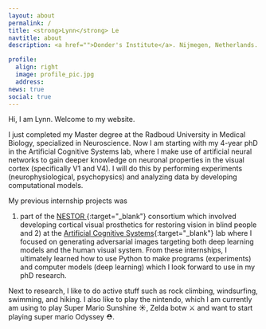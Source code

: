 ```yaml
---
layout: about
permalink: /
title: <strong>Lynn</strong> Le
navtitle: about
description: <a href="">Donder's Institute</a>. Nijmegen, Netherlands.

profile:
  align: right
  image: profile_pic.jpg
  address:
news: true
social: true
---
```


Hi, I am Lynn. Welcome to my website. 

I just completed my Master degree at the Radboud University in Medical Biology, specialized in Neuroscience. 
Now I am starting with my 4-year phD in the Artificial Cognitive Systems lab, where I make use of artificial neural networks to gain deeper 
knowledge on neuronal properties in the visual cortex (specifically V1 and V4). I will do this by performing experiments (neurophysiological, psychopysics) and analyzing data by developing computational models. 

My previous internship projects was 
1) part of the [NESTOR ](https://nestor-sight.com/){:target="\_blank"} consortium which involved developing cortical visual prosthetics for restoring vision in blind people
and 2) at the [Artificial Cognitive Systems](https://artcogsys.com){:target="\_blank"} lab where I focused on generating adversarial images targeting both deep learning models and the human visual system. From these internships, I ultimately learned how to use Python to make programs (experiments) and computer models (deep learning) which I look forward to use in my phD research. 

Next to research, I like to do active stuff such as rock climbing, windsurfing, swimming, and hiking. I also like to play the nintendo, which I am currently am using to play Super Mario Sunshine ☀️, Zelda botw ⚔️ and want to start playing super mario Odyssey ⛑. 


